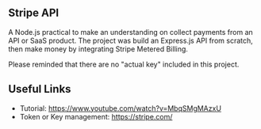 ## Stripe API
A Node.js practical to make an understanding on collect payments from an API or SaaS product. The project was build an Express.js API from scratch, then make money by integrating Stripe Metered Billing.

Please reminded that there are no "actual key" included in this project.

## Useful Links
- Tutorial: https://www.youtube.com/watch?v=MbqSMgMAzxU
- Token or Key management: https://stripe.com/
